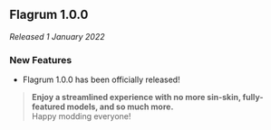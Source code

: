 ## Flagrum 1.0.0

_Released 1 January 2022_

### New Features

- Flagrum 1.0.0 has been officially released!

> **Enjoy a streamlined experience with no more sin-skin, fully-featured models, and so much more.**  
> Happy modding everyone!
